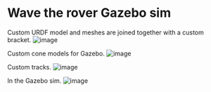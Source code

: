 # Wave the rover Gazebo sim

Custom URDF model and meshes are joined together with a custom bracket.
![image](https://github.com/user-attachments/assets/01cf3c9a-658a-4724-bf2d-76539e4d5b57)

Custom cone models for Gazebo.
![image](https://github.com/user-attachments/assets/640433f0-93a7-4d19-92df-2fe1d83b8f02)

Custom tracks.
![image](https://github.com/user-attachments/assets/383d5c66-a3c4-49bc-ad41-f0b44ab5fc89)

In the Gazebo sim.
![image](https://github.com/user-attachments/assets/c1a38ed7-a634-4eed-9590-a49b017c90d2)

